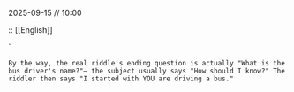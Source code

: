 2025-09-15 // 10:00

:: [[English]]

`
```
By the way, the real riddle's ending question is actually "What is the bus driver's name?"— the subject usually says "How should I know?" The riddler then says "I started with YOU are driving a bus."
```